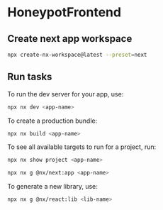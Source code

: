 # HoneypotFrontend

## Create next app workspace

```sh
npx create-nx-workspace@latest --preset=next
```

## Run tasks

To run the dev server for your app, use:

```sh
npx nx dev <app-name>
```

To create a production bundle:

```sh
npx nx build <app-name>
```

To see all available targets to run for a project, run:

```sh
npx nx show project <app-name>
```

```sh
npx nx g @nx/next:app <app-name>
```

To generate a new library, use:

```sh
npx nx g @nx/react:lib <lib-name>
```
